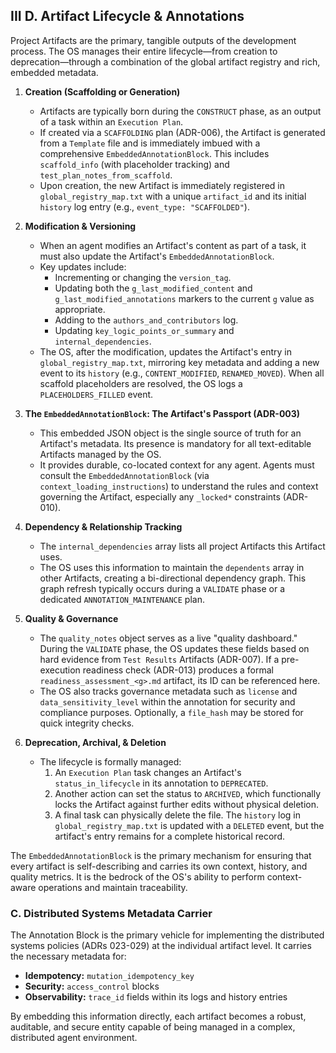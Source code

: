 ## III D. Artifact Lifecycle & Annotations

Project Artifacts are the primary, tangible outputs of the development process. The OS manages their entire lifecycle—from creation to deprecation—through a combination of the global artifact registry and rich, embedded metadata.

1.  **Creation (Scaffolding or Generation)**
    *   Artifacts are typically born during the `CONSTRUCT` phase, as an output of a task within an `Execution Plan`.
    *   If created via a `SCAFFOLDING` plan (ADR-006), the Artifact is generated from a `Template` file and is immediately imbued with a comprehensive `EmbeddedAnnotationBlock`. This includes `scaffold_info` (with placeholder tracking) and `test_plan_notes_from_scaffold`.
    *   Upon creation, the new Artifact is immediately registered in `global_registry_map.txt` with a unique `artifact_id` and its initial `history` log entry (e.g., `event_type: "SCAFFOLDED"`).

2.  **Modification & Versioning**
    *   When an agent modifies an Artifact's content as part of a task, it must also update the Artifact's `EmbeddedAnnotationBlock`.
    *   Key updates include:
        *   Incrementing or changing the `version_tag`.
        *   Updating both the `g_last_modified_content` and `g_last_modified_annotations` markers to the current `g` value as appropriate.
        *   Adding to the `authors_and_contributors` log.
        *   Updating `key_logic_points_or_summary` and `internal_dependencies`.
    *   The OS, after the modification, updates the Artifact's entry in `global_registry_map.txt`, mirroring key metadata and adding a new event to its `history` (e.g., `CONTENT_MODIFIED`, `RENAMED_MOVED`). When all scaffold placeholders are resolved, the OS logs a `PLACEHOLDERS_FILLED` event.

3.  **The `EmbeddedAnnotationBlock`: The Artifact's Passport (ADR-003)**
    *   This embedded JSON object is the single source of truth for an Artifact's metadata. Its presence is mandatory for all text-editable Artifacts managed by the OS.
    *   It provides durable, co-located context for any agent. Agents must consult the `EmbeddedAnnotationBlock` (via `context_loading_instructions`) to understand the rules and context governing the Artifact, especially any `_locked*` constraints (ADR-010).

4.  **Dependency & Relationship Tracking**
    *   The `internal_dependencies` array lists all project Artifacts this Artifact uses.
    *   The OS uses this information to maintain the `dependents` array in other Artifacts, creating a bi-directional dependency graph. This graph refresh typically occurs during a `VALIDATE` phase or a dedicated `ANNOTATION_MAINTENANCE` plan.

5.  **Quality & Governance**
    *   The `quality_notes` object serves as a live "quality dashboard." During the `VALIDATE` phase, the OS updates these fields based on hard evidence from `Test Results` Artifacts (ADR-007). If a pre-execution readiness check (ADR-013) produces a formal `readiness_assessment_<g>.md` artifact, its ID can be referenced here.
    *   The OS also tracks governance metadata such as `license` and `data_sensitivity_level` within the annotation for security and compliance purposes. Optionally, a `file_hash` may be stored for quick integrity checks.

6.  **Deprecation, Archival, & Deletion**
    *   The lifecycle is formally managed:
        1.  An `Execution Plan` task changes an Artifact's `status_in_lifecycle` in its annotation to `DEPRECATED`.
        2.  Another action can set the status to `ARCHIVED`, which functionally locks the Artifact against further edits without physical deletion.
        3.  A final task can physically delete the file. The `history` log in `global_registry_map.txt` is updated with a `DELETED` event, but the artifact's entry remains for a complete historical record.

The `EmbeddedAnnotationBlock` is the primary mechanism for ensuring that every artifact is self-describing and carries its own context, history, and quality metrics. It is the bedrock of the OS's ability to perform context-aware operations and maintain traceability.

### C. Distributed Systems Metadata Carrier

The Annotation Block is the primary vehicle for implementing the distributed systems policies (ADRs 023-029) at the individual artifact level. It carries the necessary metadata for:

*   **Idempotency:** `mutation_idempotency_key`
*   **Security:** `access_control` blocks
*   **Observability:** `trace_id` fields within its logs and history entries

By embedding this information directly, each artifact becomes a robust, auditable, and secure entity capable of being managed in a complex, distributed agent environment.